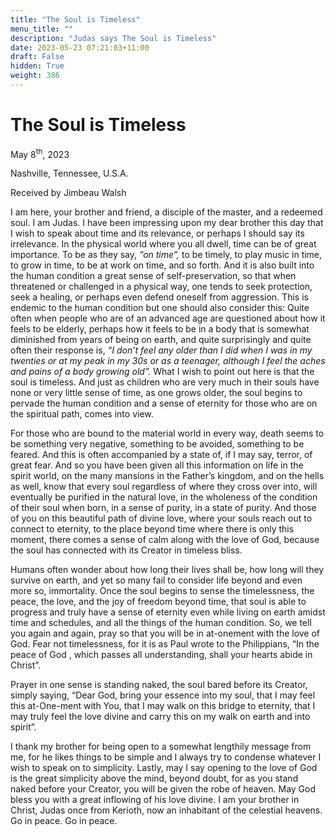 ```yaml
---
title: "The Soul is Timeless"
menu_title: ""
description: "Judas says The Soul is Timeless"
date: 2023-05-23 07:21:03+11:00
draft: False
hidden: True
weight: 386
---
```

# The Soul is Timeless

May 8<sup>th</sup>, 2023

Nashville, Tennessee, U.S.A.

Received by Jimbeau Walsh  

I am here, your brother and friend, a disciple of the master, and a redeemed soul. I am Judas. I have been impressing upon my dear brother this day that I wish to speak about time and its relevance, or perhaps I should say its irrelevance. In the physical world where you all dwell, time can be of great importance. To be as they say, *“on time”,* to be timely, to play music in time, to grow in time, to be at work on time, and so forth. And it is also built into the human condition a great sense of self-preservation, so that when threatened or challenged in a physical way, one tends to seek protection, seek a healing, or perhaps even defend oneself from aggression. This is endemic to the human condition but one should also consider this: Quite often when people who are of an advanced age are questioned about how it feels to be elderly, perhaps how it feels to be in a body that is somewhat diminished from years of being on earth, and quite surprisingly and quite often their response is, *“I don’t feel any older than I did when I was in my twenties or at my peak in my 30s or as a teenager, although I feel the aches and pains of a body growing old”.* What I wish to point out here is that the soul is timeless. And just as children who are very much in their souls have none or very little sense of time, as one grows older, the soul begins to pervade the human condition and a sense of eternity for those who are on the spiritual path, comes into view. 
  
For those who are bound to the material world in every way, death seems to be something very negative, something to be avoided, something to be feared. And this is often accompanied by a state of, if I may say, terror, of great fear. And so you have been given all this information on life in the spirit world, on the many mansions in the Father’s kingdom, and on the hells as well, know that every soul regardless of where they cross over into, will eventually be purified in the natural love, in the wholeness of the condition of their soul when born, in a sense of purity, in a state of purity. And those of you on this beautiful path of divine love, where your souls reach out to connect to eternity, to the place beyond time where there is only this moment, there comes a sense of calm along with the love of God, because the soul has connected with its Creator in timeless bliss. 
  
Humans often wonder about how long their lives shall be, how long will they survive on earth, and yet so many fail to consider life beyond and even more so, immortality. Once the soul begins to sense the timelessness, the peace, the love, and the joy of freedom beyond time, that soul is able to progress and truly have a sense of eternity even while living on earth amidst time and schedules, and all the things of the human condition. So, we tell you again and again, pray so that you will be in at-onement with the love of God. Fear not timelessness, for it is as Paul wrote to the Philippians, “In the peace of God , which passes all understanding, shall your hearts abide in Christ”. 

Prayer in one sense is standing naked, the soul bared before its Creator, simply saying, “Dear God, bring your essence into my soul, that I may feel this at-One-ment with You, that I may walk on this bridge to eternity, that I may truly feel the love divine and carry this on my walk on earth and into spirit”. 

I thank my brother for being open to a somewhat lengthily message from me, for he likes things to be simple and I always try to condense whatever I wish to speak on to simplicity. Lastly, may I say opening to the love of God is the great simplicity above the mind, beyond doubt, for as you stand naked before your Creator, you will be given the robe of heaven. May God bless you with a great inflowing of his love divine. I am your brother in Christ, Judas once from Kerioth, now an inhabitant of the celestial heavens. Go in peace. Go in peace. 